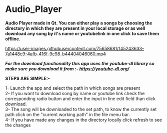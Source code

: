 # Audio_Player
 
**Audio Player made in Qt. You can either play a songs by choosing the directory in which they are present in your local storage or as well download any song by it's name or youtubelink in one click to save them offline.**

https://user-images.githubusercontent.com/75658681/145243633-7a1448c9-4afb-416f-9c98-b44404046060.mp4

***For the download functionality this app uses the youtube-dl library so make sure you download it from :- https://youtube-dl.org/***

**STEPS ARE SIMPLE:-**

1- Launch the app and select the path in which songs are present \
2- If you want to download song by name or youtube link check the corresponding radio button and enter the input in line edit field than click download. \
3- The song will be downloaded to the set path, to know the currently set path click on the "current working path" in the file menu bar. \
4- If you have made any changes in the directory locally click refresh to see the changes 




